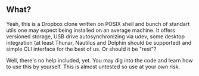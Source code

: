 ## What? ##
Yeah, this is a Dropbox clone written on POSIX shell and bunch of standart utils one may expect being installed on an average machine. It offers versioned storage, USB drive autosynchronizing via udev, some desktop integration (at least Thunar, Nautilus and Dolphin should be supported) and simple CLI interface for the best of us. Or should it be "rest"?

Well, there's no help included, yet. You may dig into the code and learn how to use this by yourself. This is almost untested so use at your own risk.
